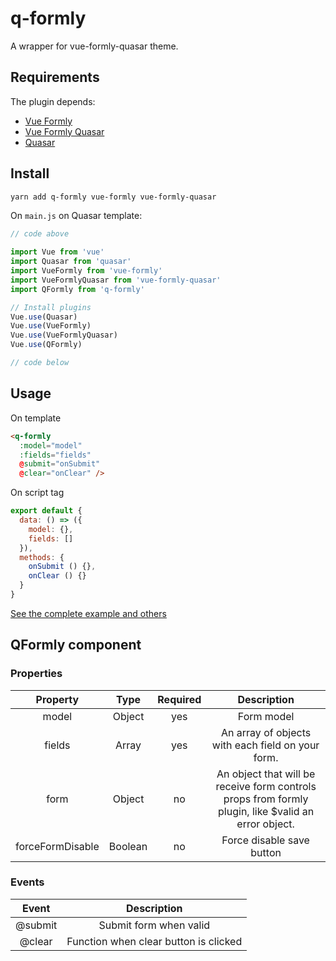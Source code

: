 # q-formly

A wrapper for vue-formly-quasar theme.

## Requirements

The plugin depends:

+ [Vue Formly](https://github.com/formly-js/vue-formly)
+ [Vue Formly Quasar](https://github.com/decision6/vue-formly-quasar)
+ [Quasar](http://quasar-framework.org/guide/)

## Install

```bash
yarn add q-formly vue-formly vue-formly-quasar
```

On `main.js` on Quasar template:

```js
// code above

import Vue from 'vue'
import Quasar from 'quasar'
import VueFormly from 'vue-formly'
import VueFormlyQuasar from 'vue-formly-quasar'
import QFormly from 'q-formly'

// Install plugins
Vue.use(Quasar)
Vue.use(VueFormly)
Vue.use(VueFormlyQuasar)
Vue.use(QFormly)

// code below
```

## Usage

On template

```html
<q-formly
  :model="model"
  :fields="fields"
  @submit="onSubmit"
  @clear="onClear" />
```

On script tag

```js
export default {
  data: () => ({
    model: {},
    fields: []
  }),
  methods: {
    onSubmit () {},
    onClear () {}
  }
}
```

[See the complete example and others](https://decision6.github.io/q-formly/)

## QFormly component

### Properties

|     Property     |   Type  | Required |                    Description                    |
|:----------------:|:-------:|:--------:|:-------------------------------------------------:|
|       model      |  Object |    yes   |                     Form model                    |
|      fields      |  Array  |    yes   | An array of objects with each field on your form. |
|      form        |  Object |    no    | An object that will be receive form controls props from formly plugin, like $valid an error object. |
| forceFormDisable | Boolean |    no    |             Force disable save button             |

### Events

|  Event  |              Description              |
|:-------:|:-------------------------------------:|
| @submit |         Submit form when valid        |
| @clear  | Function when clear button is clicked |
